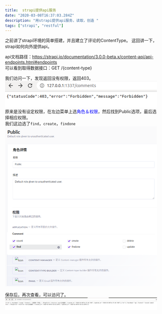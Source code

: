 ```yaml
---
title:  strapi提供api服务
date: "2020-03-08T16:37:03.284Z"
description: "用strapi提供api服务，读取，创造 "
tags: ["strapi", "restful"]
---
```


之前讲了strapi环境的简单搭建，并且建立了评论的ContentType。
这回讲一下，strapi如何向外提供api。

api文档路径：<https://strapi.io/documentation/3.0.0-beta.x/content-api/api-endpoints.html#endpoints>  
可以看到取得数据接口：GET	/{content-type}

我们访问一下，发现返回没有权限，返回403。
![没有限制](forbidden.png)
原来是没有设定权限，在左边菜单上选<font color=blue>角色＆权限</font>，然后找到Public选项，最后选择相应权限。  
我们这边选了`find`，`create`，`findone`
![权限](public.png)

保存后，再次查看，可以访问了。
![正常访问](find.png)



